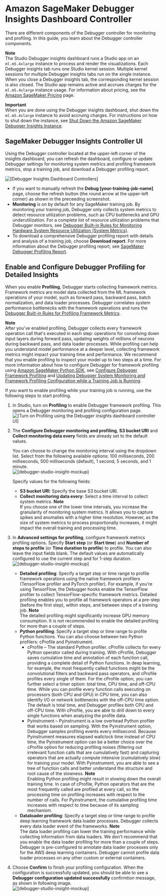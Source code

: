 # Amazon SageMaker Debugger Insights Dashboard Controller<a name="debugger-on-studio-insights-controllers"></a>

There are different components of the Debugger controller for monitoring and profiling\. In this guide, you learn about the Debugger controller components\.

**Note**  
The Studio Debugger insights dashboard runs a Studio app on an `ml.m5.4xlarge` instance to process and render the visualizations\. Each Debugger insights tab runs one Studio kernel session\. Multiple kernel sessions for multiple Debugger insights tabs run on the single instance\. When you close a Debugger insights tab, the corresponding kernel session is also closed\. The Studio app remains active and accrues charges for the `ml.m5.4xlarge` instance usage\. For information about pricing, see the [Amazon SageMaker Pricing](https://aws.amazon.com/sagemaker/pricing/) page\.

**Important**  
When you are done using the Debugger insights dashboard, shut down the `ml.m5.4xlarge` instance to avoid accruing charges\. For instructions on how to shut down the instance, see [Shut Down the Amazon SageMaker Debugger Insights Instance](debugger-on-studio-insights-close.md)\.

## SageMaker Debugger Insights Controller UI<a name="debugger-on-studio-insights-controller"></a>

Using the Debugger controller located at the upper\-left corner of the insights dashboard, you can refresh the dashboard, configure or update Debugger settings for monitoring system metrics and profiling framework metrics, stop a training job, and download a Debugger profiling report\.

![\[Debugger Insights Dashboard Controllers\]](http://docs.aws.amazon.com/sagemaker/latest/dg/images/debugger/debugger-studio-insights-refresh.png)
+ If you want to manually refresh the **Debug \[your\-training\-job\-name\]** page, choose the refresh button \(the round arrow at the upper\-left corner\) as shown in the preceeding screenshot\. 
+ **Monitoring** is on by default for any SageMaker training job\. By monitoring your training job, Debugger only collects system metrics to detect resource utilization problems, such as CPU bottlenecks and GPU underutilization\. For a complete list of resource utilization problems that Debugger monitors, see [Debugger Built\-in Rules for Monitoring Hardware System Resource Utilization \(System Metrics\)](debugger-built-in-rules.md#built-in-rules-monitoring)\.
+ To download a comprehensive Debugger profiling report with details and analysis of a training job, choose **Download report**\. For more information about the Debugger profiling report, see [SageMaker Debugger Profiling Report](debugger-profiling-report.md)\.

## Enable and Configure Debugger Profiling for Detailed Insights<a name="debugger-on-studio-insights-update-config"></a>

When you enable **Profiling**, Debugger starts collecting framework metrics\. Framework metrics are model data collected from the ML framework operations of your model, such as forward pass, backward pass, batch normalization, and data loader processes\. Debugger correlates system performance bottlenecks with the framework operations and runs the [Debugger Built\-in Rules for Profiling Framework Metrics](debugger-built-in-rules.md#built-in-rules-profiling)\.

**Note**  
After you've enabled profiling, Debugger collects every framework operation call that's executed in each step: operations for convolving down input layers during forward pass, updating weights of millions of neurons during backward pass, and data loader processes\. While profiling can help you understand model performance at a deeper level, collecting framework metrics might impact your training time and performance\. We recommend that you enable profiling to inspect your model up to two steps at a time\. For more information about how to configure Debugger for framework profiling using [Amazon SageMaker Python SDK](https://sagemaker.readthedocs.io), see [Configure Debugger Framework Profiling](debugger-configure-framework-profiling.md) and [Updating Debugger System Monitoring and Framework Profiling Configuration while a Training Job is Running](debugger-update-monitoring-profiling.md)\.

If you want to enable profiling while your training job is running, use the following steps to start profiling\.

1. In Studio, turn on **Profiling** to enable Debugger framework profiling\. This opens a Debugger monitoring and profiling configuration page\.  
![\[Turn on Profiling using the Debugger insights dashboard controller UI\]](http://docs.aws.amazon.com/sagemaker/latest/dg/images/debugger/debugger-studio-enable-profiling-1.png)

1. The **Configure Debugger monitoring and profiling**, **S3 bucket URI** and **Collect monitoring data every** fields are already set to the default values\. 

   You can choose to change the monitoring interval using the dropdown list\. Select from the following available options: 100 milliseconds, 200 milliseconds, 500 milliseconds \(default\), 1 second, 5 seconds, and 1 minute\.   
![\[debugger-studio-insight-mockup\]](http://docs.aws.amazon.com/sagemaker/latest/dg/images/debugger/debugger-studio-enable-profiling-2.png)

   Specify values for the following fields:
   + **S3 bucket URI**: Specify the base S3 bucket URI\.
   + **Collect monitoring data every**: Select a time interval to collect system metrics\.
**Note**  
If you choose one of the lower time intervals, you increase the granularity of monitoring system metrics\. It allows you to capture spikes and anomalies with a higher time resolution\. However, as the size of system metrics to process proportionally increases, it might impact the overall training and processing time\.

1. In **Advanced settings for profiling**, configure framework metrics profiling options\. Specify **Start step** \(or **Start time**\) and **Number of steps to profile** \(or **Time duration to profile**\) to profile\. You can also leave the input fields blank\. The default values are automatically configured to use the current step and for 1\-step duration\.  
![\[debugger-studio-insight-mockup\]](http://docs.aws.amazon.com/sagemaker/latest/dg/images/debugger/debugger-studio-enable-profiling-3.gif)
   + **Detailed profiling**: Specify a target step or time range to profile framework operations using the native framework profilers \(TensorFlow profiler and PyTorch profiler\)\. For example, if you're using TensorFlow, the Debugger hooks enable the TensorFlow profiler to collect TensorFlow\-specific framework metrics\. Detailed profiling enables you to profile all framework operators at a pre\-step \(before the first step\), within steps, and between steps of a training job\.
**Note**  
The detailed profiling might significantly increase GPU memory consumption\. It is not recommended to enable the detailed profiling for more than a couple of steps\.
   + **Python profiling**: Specify a target step or time range to profile Python functions\. You can also choose between two Python profilers: cProfile and Pyinstrument\.
     + cProfile – The standard Python profiler\. cProfile collects for every Python operator called during training\. With cProfile, Debugger saves cumulative time and annotation of each function call, providing a complete detail of Python functions\. In deep learning, for example, the most frequently called functions might be the convolutional filters and backward pass operators, and cProfile profiles every single of them\. For the cProfile option, you can further select a timer option: total time, CPU time, and off\-CPU time\. While you can profile every function calls executing on processors \(both CPU and GPU\) in CPU time, you can also identify I/O or network bottlenecks with the off\-CPU time option\. The default is total time, and Debugger profiles both CPU and off\-CPU time\. With cProfile, you are able to drill down to every single functions when analyzing the profile data\.
     + Pyinstrument – Pyinstrument is a low overhead Python profiler that works based on sampling\. With the Pyinstrument option, Debugger samples profiling events every millisecond\. Because Pyinstrument measures elapsed wallclock time instead of CPU time, the Pyinstrument option can be a better choice over the cProfile option for reducing profiling noises \(filtering out irrelevant function calls that are cumulatively fast\) and capturing operators that are actually compute intensive \(cumulatively slow\) for training your model\. With Pyinstrument, you are able to see a tree of function calls and better understand the structure and root cause of the slowness\.
**Note**  
Enabling Python profiling might result in slowing down the overall training time\. In case of cProfile, Python operators that are the most frequently called are profiled at every call, so the processing time on profiling increases with respect to the number of calls\. For Pyinstrument, the cumulative profiling time increases with respect to time because of its sampling mechanism\.
   + **Dataloader profiling**: Specify a target step or time range to profile deep learning framework data loader processes\. Debugger collects every data loader event of the frameworks\.
**Note**  
The data loader profiling can lower the training performance while collecting information from data loaders\. We don't recommend that you enable the data loader profiling for more than a couple of steps\.  
Debugger is pre\-configured to annotate data loader processes only for the AWS deep learning containers\. Debugger cannot profile data loader processes on any other custom or external containers\.

1. Choose **Confirm** to finish your profiling configuration\. When the configuration is successfully updated, you should be able to see a **Debugger configuration updated successfully** confirmtion message, as shown in following image\.  
![\[debugger-studio-insight-mockup\]](http://docs.aws.amazon.com/sagemaker/latest/dg/images/debugger/debugger-studio-enable-profiling-4.png)